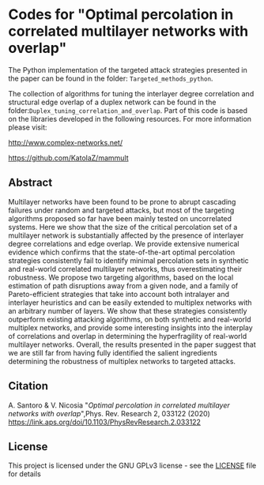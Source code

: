 # Codes for "Optimal percolation in correlated multilayer networks with overlap"
The Python implementation of the targeted attack strategies presented in the paper can be found in the folder: ```Targeted_methods_python```.

The collection of algorithms for tuning the interlayer degree correlation and structural edge overlap of a duplex network can be found in the folder:```Duplex_tuning_correlation_and_overlap```. Part of this code is based on the libraries developed in the following resources. For more information please visit:

http://www.complex-networks.net/

https://github.com/KatolaZ/mammult



Abstract
----------
Multilayer networks have been found to be prone to abrupt cascading failures under random and targeted attacks, but most of the targeting algorithms proposed so far have been mainly tested on uncorrelated systems. Here we show that the size of the critical percolation set of a multilayer network is substantially affected by the presence of interlayer degree correlations and edge overlap. We provide extensive numerical evidence which confirms that the state-of-the-art optimal percolation strategies consistently fail to identify minimal percolation sets in synthetic and real-world correlated multilayer networks, thus overestimating their robustness. We propose two targeting algorithms, based on the local estimation of path disruptions away from a given node, and a family of Pareto-efficient strategies that take into account both intralayer and interlayer heuristics and can be easily extended to multiplex networks with an arbitrary number of layers. We show that these strategies consistently outperform existing attacking algorithms, on both synthetic and real-world multiplex networks, and provide some interesting insights into the interplay of correlations and overlap in determining the hyperfragility of real-world multilayer networks. Overall, the results presented in the paper suggest that we are still far from having fully identified the salient ingredients determining the robustness of multiplex networks to targeted attacks.


Citation
----------
A. Santoro & V. Nicosia "*Optimal percolation in correlated multilayer networks with overlap*",Phys. Rev. Research 2, 033122 (2020) https://link.aps.org/doi/10.1103/PhysRevResearch.2.033122

## License

This project is licensed under the GNU GPLv3 license - see the [LICENSE](LICENSE) file for details
